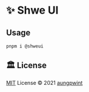# ✨ Shwe UI

## Usage

```bash
pnpm i @shweui
```

## 🏛️ License

[MIT](./LICENSE) License © 2021 [aungpwint](https://github.com/aungpwint)
